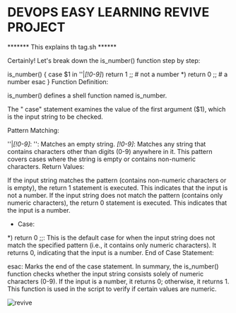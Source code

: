 # DEVOPS EASY LEARNING  REVIVE PROJECT

******* This explains th tag.sh  ******


Certainly! Let's break down the is_number() function step by step:


is_number() {
    case $1 in
        ''|*[!0-9]*) return 1 ;; # not a number
        *) return 0 ;; # a number
    esac
}
Function Definition:

is_number() defines a shell function named is_number.


The " case" statement examines the value of the first argument ($1), which is the input string to be checked.

Pattern Matching:

''|*[!0-9]*:
'': Matches an empty string.
*[!0-9]*: Matches any string that contains characters other than digits (0-9) anywhere in it.
This pattern covers cases where the string is empty or contains non-numeric characters.
Return Values:

If the input string matches the pattern (contains non-numeric characters or is empty), the return 1 statement is executed. This indicates that the input is not a number.
If the input string does not match the pattern (contains only numeric characters), the return 0 statement is executed. This indicates that the input is a number.
* Case:

*) return 0 ;;: This is the default case for when the input string does not match the specified pattern (i.e., it contains only numeric characters). It returns 0, indicating that the input is a number.
End of Case Statement:

esac: Marks the end of the case statement.
In summary, the is_number() function checks whether the input string consists solely of numeric characters (0-9). If the input is a number, it returns 0; otherwise, it returns 1. This function is used in the script to verify if certain values are numeric.















































![revive](https://github.com/DEL-ORG/s6-terraform-code/assets/96950933/9e6a2443-6cfa-4ab2-bc49-266045418cdc)
